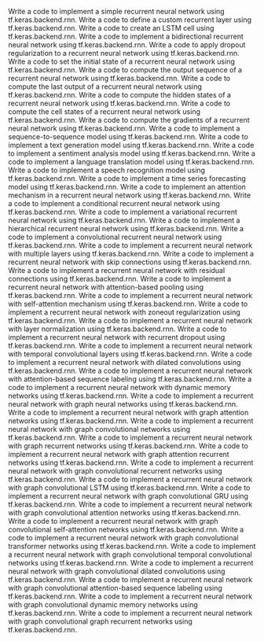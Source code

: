Write a code to implement a simple recurrent neural network using tf.keras.backend.rnn.
Write a code to define a custom recurrent layer using tf.keras.backend.rnn.
Write a code to create an LSTM cell using tf.keras.backend.rnn.
Write a code to implement a bidirectional recurrent neural network using tf.keras.backend.rnn.
Write a code to apply dropout regularization to a recurrent neural network using tf.keras.backend.rnn.
Write a code to set the initial state of a recurrent neural network using tf.keras.backend.rnn.
Write a code to compute the output sequence of a recurrent neural network using tf.keras.backend.rnn.
Write a code to compute the last output of a recurrent neural network using tf.keras.backend.rnn.
Write a code to compute the hidden states of a recurrent neural network using tf.keras.backend.rnn.
Write a code to compute the cell states of a recurrent neural network using tf.keras.backend.rnn.
Write a code to compute the gradients of a recurrent neural network using tf.keras.backend.rnn.
Write a code to implement a sequence-to-sequence model using tf.keras.backend.rnn.
Write a code to implement a text generation model using tf.keras.backend.rnn.
Write a code to implement a sentiment analysis model using tf.keras.backend.rnn.
Write a code to implement a language translation model using tf.keras.backend.rnn.
Write a code to implement a speech recognition model using tf.keras.backend.rnn.
Write a code to implement a time series forecasting model using tf.keras.backend.rnn.
Write a code to implement an attention mechanism in a recurrent neural network using tf.keras.backend.rnn.
Write a code to implement a conditional recurrent neural network using tf.keras.backend.rnn.
Write a code to implement a variational recurrent neural network using tf.keras.backend.rnn.
Write a code to implement a hierarchical recurrent neural network using tf.keras.backend.rnn.
Write a code to implement a convolutional recurrent neural network using tf.keras.backend.rnn.
Write a code to implement a recurrent neural network with multiple layers using tf.keras.backend.rnn.
Write a code to implement a recurrent neural network with skip connections using tf.keras.backend.rnn.
Write a code to implement a recurrent neural network with residual connections using tf.keras.backend.rnn.
Write a code to implement a recurrent neural network with attention-based pooling using tf.keras.backend.rnn.
Write a code to implement a recurrent neural network with self-attention mechanism using tf.keras.backend.rnn.
Write a code to implement a recurrent neural network with zoneout regularization using tf.keras.backend.rnn.
Write a code to implement a recurrent neural network with layer normalization using tf.keras.backend.rnn.
Write a code to implement a recurrent neural network with recurrent dropout using tf.keras.backend.rnn.
Write a code to implement a recurrent neural network with temporal convolutional layers using tf.keras.backend.rnn.
Write a code to implement a recurrent neural network with dilated convolutions using tf.keras.backend.rnn.
Write a code to implement a recurrent neural network with attention-based sequence labeling using tf.keras.backend.rnn.
Write a code to implement a recurrent neural network with dynamic memory networks using tf.keras.backend.rnn.
Write a code to implement a recurrent neural network with graph neural networks using tf.keras.backend.rnn.
Write a code to implement a recurrent neural network with graph attention networks using tf.keras.backend.rnn.
Write a code to implement a recurrent neural network with graph convolutional networks using tf.keras.backend.rnn.
Write a code to implement a recurrent neural network with graph recurrent networks using tf.keras.backend.rnn.
Write a code to implement a recurrent neural network with graph attention recurrent networks using tf.keras.backend.rnn.
Write a code to implement a recurrent neural network with graph convolutional recurrent networks using tf.keras.backend.rnn.
Write a code to implement a recurrent neural network with graph convolutional LSTM using tf.keras.backend.rnn.
Write a code to implement a recurrent neural network with graph convolutional GRU using tf.keras.backend.rnn.
Write a code to implement a recurrent neural network with graph convolutional attention networks using tf.keras.backend.rnn.
Write a code to implement a recurrent neural network with graph convolutional self-attention networks using tf.keras.backend.rnn.
Write a code to implement a recurrent neural network with graph convolutional transformer networks using tf.keras.backend.rnn.
Write a code to implement a recurrent neural network with graph convolutional temporal convolutional networks using tf.keras.backend.rnn.
Write a code to implement a recurrent neural network with graph convolutional dilated convolutions using tf.keras.backend.rnn.
Write a code to implement a recurrent neural network with graph convolutional attention-based sequence labeling using tf.keras.backend.rnn.
Write a code to implement a recurrent neural network with graph convolutional dynamic memory networks using tf.keras.backend.rnn.
Write a code to implement a recurrent neural network with graph convolutional graph recurrent networks using tf.keras.backend.rnn.